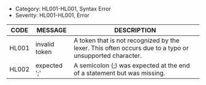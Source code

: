 
 - Category: HL001-HL001, Syntax Error 
 - Severity: HL001-HL001, Error

| CODE | MESSAGE | DESCRIPTION |
|-|-|-|
| HL001 | invalid token | A token that is not recognized by the lexer. This often occurs due to a typo or unsupported character. |
| HL002 | expected ';' | A semicolon (;) was expected at the end of a statement but was missing. |

